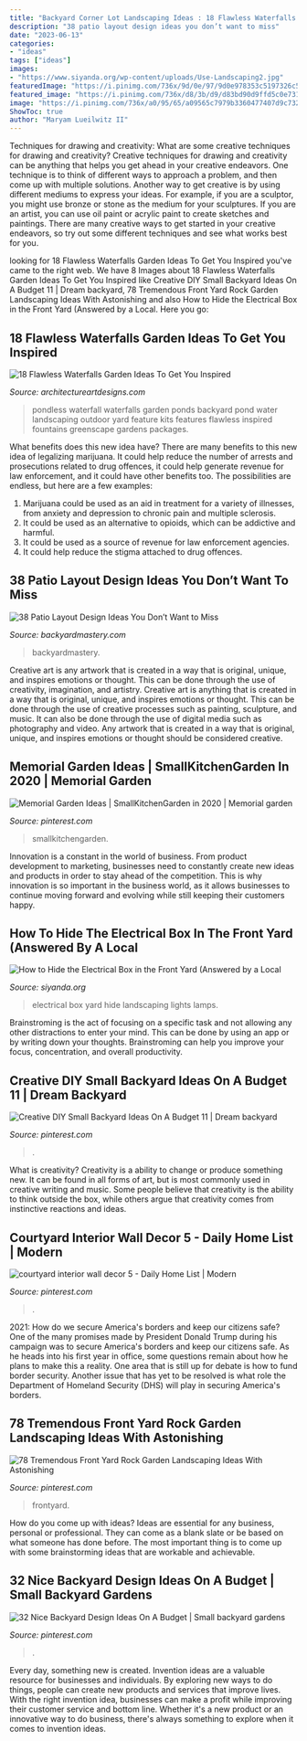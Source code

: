 ```yaml
---
title: "Backyard Corner Lot Landscaping Ideas : 18 Flawless Waterfalls Garden Ideas To Get You Inspired"
description: "38 patio layout design ideas you don’t want to miss"
date: "2023-06-13"
categories:
- "ideas"
tags: ["ideas"]
images:
- "https://www.siyanda.org/wp-content/uploads/Use-Landscaping2.jpg"
featuredImage: "https://i.pinimg.com/736x/9d/0e/97/9d0e978353c5197326c5c8c7a5bc6960.jpg"
featured_image: "https://i.pinimg.com/736x/d8/3b/d9/d83bd90d9ffd5c0e731d7c029d89773f.jpg"
image: "https://i.pinimg.com/736x/a0/95/65/a09565c7979b3360477407d9c7326f9b.jpg"
ShowToc: true
author: "Maryam Lueilwitz II"
---
```



Techniques for drawing and creativity: What are some creative techniques for drawing and creativity?
Creative techniques for drawing and creativity can be anything that helps you get ahead in your creative endeavors. One technique is to think of different ways to approach a problem, and then come up with multiple solutions. Another way to get creative is by using different mediums to express your ideas. For example, if you are a sculptor, you might use bronze or stone as the medium for your sculptures. If you are an artist, you can use oil paint or acrylic paint to create sketches and paintings. There are many creative ways to get started in your creative endeavors, so try out some different techniques and see what works best for you.

	

		
looking for 18 Flawless Waterfalls Garden Ideas To Get You Inspired you've came to the right web. We have 8 Images about 18 Flawless Waterfalls Garden Ideas To Get You Inspired like Creative DIY Small Backyard Ideas On A Budget 11 | Dream backyard, 78 Tremendous Front Yard Rock Garden Landscaping Ideas With Astonishing and also How to Hide the Electrical Box in the Front Yard (Answered by a Local. Here you go:
		
    
## 18 Flawless Waterfalls Garden Ideas To Get You Inspired

<img loading=lazy src="http://www.architectureartdesigns.com/wp-content/uploads/2015/05/119.jpg" onerror="this.onerror=null;this.src='https://tse4.mm.bing.net/th?id=OIP.FiX9x1e6o6uuetKnJ-oZaQHaFi&amp;pid=15.1';" alt="18 Flawless Waterfalls Garden Ideas To Get You Inspired">

_Source: architectureartdesigns.com_

>pondless waterfall waterfalls garden ponds backyard pond water landscaping outdoor yard feature kits features flawless inspired fountains greenscape gardens packages. 

	

What benefits does this new idea have?
There are many benefits to this new idea of legalizing marijuana. It could help reduce the number of arrests and prosecutions related to drug offences, it could help generate revenue for law enforcement, and it could have other benefits too. The possibilities are endless, but here are a few examples: 
1. Marijuana could be used as an aid in treatment for a variety of illnesses, from anxiety and depression to chronic pain and multiple sclerosis. 
2. It could be used as an alternative to opioids, which can be addictive and harmful. 
3. It could be used as a source of revenue for law enforcement agencies. 
4. It could help reduce the stigma attached to drug offences.

    
## 38 Patio Layout Design Ideas You Don’t Want To Miss

<img loading=lazy src="http://backyardmastery.com/wp-content/uploads/2017/05/1-patio-layout-design-ideas.jpg" onerror="this.onerror=null;this.src='https://tse1.mm.bing.net/th?id=OIP.0s28DLBz0f4BYufKV3OzZQHaI9&amp;pid=15.1';" alt="38 Patio Layout Design Ideas You Don’t Want to Miss">

_Source: backyardmastery.com_

>backyardmastery. 

	

Creative art is any artwork that is created in a way that is original, unique, and inspires emotions or thought. This can be done through the use of creativity, imagination, and artistry.
Creative art is anything that is created in a way that is original, unique, and inspires emotions or thought. This can be done through the use of creative processes such as painting, sculpture, and music. It can also be done through the use of digital media such as photography and video. Any artwork that is created in a way that is original, unique, and inspires emotions or thought should be considered creative.

    
## Memorial Garden Ideas | SmallKitchenGarden In 2020 | Memorial Garden

<img loading=lazy src="https://i.pinimg.com/736x/9d/0e/97/9d0e978353c5197326c5c8c7a5bc6960.jpg" onerror="this.onerror=null;this.src='https://tse4.mm.bing.net/th?id=OIP.btYrajM-tvB4p7T2fUReDgHaLH&amp;pid=15.1';" alt="Memorial Garden Ideas | SmallKitchenGarden in 2020 | Memorial garden">

_Source: pinterest.com_

>smallkitchengarden. 

	

Innovation is a constant in the world of business. From product development to marketing, businesses need to constantly create new ideas and products in order to stay ahead of the competition. This is why innovation is so important in the business world, as it allows businesses to continue moving forward and evolving while still keeping their customers happy.

    
## How To Hide The Electrical Box In The Front Yard (Answered By A Local

<img loading=lazy src="https://www.siyanda.org/wp-content/uploads/Use-Landscaping2.jpg" onerror="this.onerror=null;this.src='https://tse2.mm.bing.net/th?id=OIP.dksv3BFp-AYh6jLeRPyi_wAAAA&amp;pid=15.1';" alt="How to Hide the Electrical Box in the Front Yard (Answered by a Local">

_Source: siyanda.org_

>electrical box yard hide landscaping lights lamps. 

	

Brainstroming is the act of focusing on a specific task and not allowing any other distractions to enter your mind. This can be done by using an app or by writing down your thoughts. Brainstroming can help you improve your focus, concentration, and overall productivity.

    
## Creative DIY Small Backyard Ideas On A Budget 11 | Dream Backyard

<img loading=lazy src="https://i.pinimg.com/736x/d8/3b/d9/d83bd90d9ffd5c0e731d7c029d89773f.jpg" onerror="this.onerror=null;this.src='https://tse2.mm.bing.net/th?id=OIP.KjbwCFE9P7UZl2t6DnHEHgHaNJ&amp;pid=15.1';" alt="Creative DIY Small Backyard Ideas On A Budget 11 | Dream backyard">

_Source: pinterest.com_

>. 

	

What is creativity?
Creativity is a ability to change or produce something new. It can be found in all forms of art, but is most commonly used in creative writing and music. Some people believe that creativity is the ability to think outside the box, while others argue that creativity comes from instinctive reactions and ideas.

    
## Courtyard Interior Wall Decor 5 - Daily Home List | Modern

<img loading=lazy src="https://i.pinimg.com/736x/6e/dd/3b/6edd3b5190bdd8f0becfa6beb49bc53e.jpg" onerror="this.onerror=null;this.src='https://tse4.mm.bing.net/th?id=OIP.V2e-y3hXKN3qiFBy_4RY_AHaJ4&amp;pid=15.1';" alt="courtyard interior wall decor 5 - Daily Home List | Modern">

_Source: pinterest.com_

>. 

	

2021: How do we secure America's borders and keep our citizens safe?
One of the many promises made by President Donald Trump during his campaign was to secure America's borders and keep our citizens safe. As he heads into his first year in office, some questions remain about how he plans to make this a reality. One area that is still up for debate is how to fund border security. Another issue that has yet to be resolved is what role the Department of Homeland Security (DHS) will play in securing America's borders.

    
## 78 Tremendous Front Yard Rock Garden Landscaping Ideas With Astonishing

<img loading=lazy src="https://i.pinimg.com/736x/07/70/e3/0770e3e880c389054346506aa8b95ccd.jpg" onerror="this.onerror=null;this.src='https://tse1.mm.bing.net/th?id=OIP.oUZ9d2hRD9meNc_Gva9WwgHaJ4&amp;pid=15.1';" alt="78 Tremendous Front Yard Rock Garden Landscaping Ideas With Astonishing">

_Source: pinterest.com_

>frontyard. 

	

How do you come up with ideas?
Ideas are essential for any business, personal or professional. They can come as a blank slate or be based on what someone has done before. The most important thing is to come up with some brainstorming ideas that are workable and achievable.

    
## 32 Nice Backyard Design Ideas On A Budget | Small Backyard Gardens

<img loading=lazy src="https://i.pinimg.com/736x/a0/95/65/a09565c7979b3360477407d9c7326f9b.jpg" onerror="this.onerror=null;this.src='https://tse1.mm.bing.net/th?id=OIP.nV780_jKezry0LXE1bJb5wHaLI&amp;pid=15.1';" alt="32 Nice Backyard Design Ideas On A Budget | Small backyard gardens">

_Source: pinterest.com_

>. 

	

Every day, something new is created. Invention ideas are a valuable resource for businesses and individuals. By exploring new ways to do things, people can create new products and services that improve lives. With the right invention idea, businesses can make a profit while improving their customer service and bottom line. Whether it's a new product or an innovative way to do business, there's always something to explore when it comes to invention ideas.

